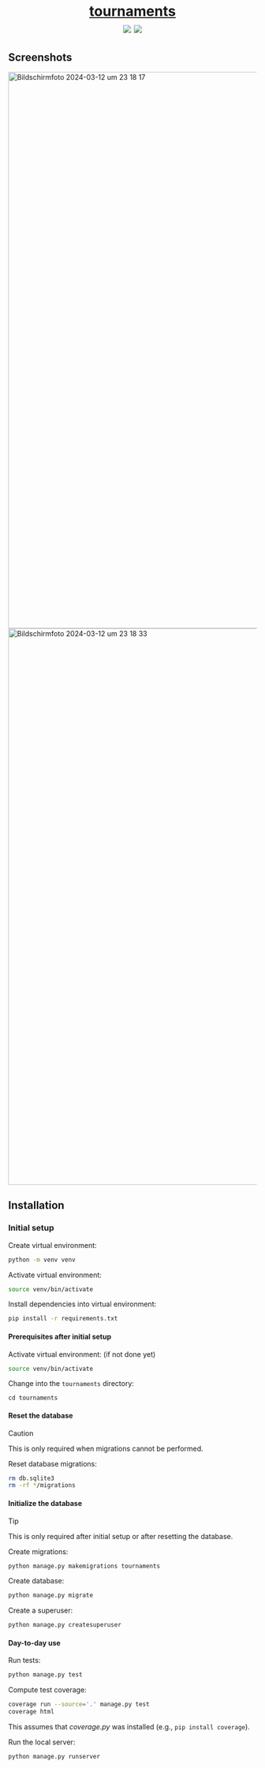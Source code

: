 <div align="center">
  <h1><a href="https://github.com/kostrykin/tournaments">tournaments</a><br>
  <a href="https://github.com/kostrykin/tournaments/actions/workflows/tests.yml"><img src="https://github.com/kostrykin/tournaments/actions/workflows/tests.yml/badge.svg"></a>
  <a href="https://github.com/kostrykin/tournaments/actions/workflows/tests.yml"><img src="https://img.shields.io/endpoint?url=https://gist.githubusercontent.com/kostrykin/bb85310a74d6b05330d230443007b878/raw/tournaments.json" /></a>
  </h1>
</div>

## Screenshots

<img width="1128" alt="Bildschirmfoto 2024-03-12 um 23 18 17" src="https://github.com/kostrykin/tournaments/assets/6557139/44c98a04-8613-447a-82fa-30abede06ea3">

<img width="1128" alt="Bildschirmfoto 2024-03-12 um 23 18 33" src="https://github.com/kostrykin/tournaments/assets/6557139/4fefa3b0-8b98-47bf-9a7e-8812d8f3064a">

## Installation

### Initial setup

Create virtual environment:
```bash
python -m venv venv
```
Activate virtual environment:
```bash
source venv/bin/activate
```

Install dependencies into virtual environment:
```bash
pip install -r requirements.txt
```

#### Prerequisites after initial setup

Activate virtual environment: (if not done yet)
```bash
source venv/bin/activate
```

Change into the `tournaments` directory:
```
cd tournaments
```

#### Reset the database

> [!CAUTION]  
> This is only required when migrations cannot be performed.

Reset database migrations:
```bash
rm db.sqlite3
rm -rf */migrations
```

#### Initialize the database

> [!TIP]  
> This is only required after initial setup or after resetting the database.

Create migrations:
```bash
python manage.py makemigrations tournaments
```

Create database:
```bash
python manage.py migrate
```

Create a superuser:
```bash
python manage.py createsuperuser
```

#### Day-to-day use

Run tests:
```bash
python manage.py test
```

Compute test coverage:
```bash
coverage run --source='.' manage.py test
coverage html
```
This assumes that *coverage.py* was installed (e.g., `pip install coverage`).

Run the local server:
```bash
python manage.py runserver
```
